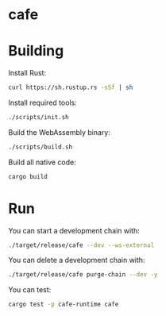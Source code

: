 # cafe

# Building

Install Rust:

```bash
curl https://sh.rustup.rs -sSf | sh
```

Install required tools:

```bash
./scripts/init.sh
```

Build the WebAssembly binary:

```bash
./scripts/build.sh
```

Build all native code:

```bash
cargo build
```

# Run

You can start a development chain with:

```bash
./target/release/cafe --dev --ws-external
```

You can delete a development chain with:

```bash
./target/release/cafe purge-chain --dev -y
```
You can test:

```bash
cargo test -p cafe-runtime cafe
```
